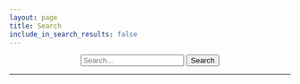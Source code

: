 ```yaml
---
layout: page
title: Search
include_in_search_results: false
---
```


<script src="{{ "/assets/scripts/lunr.js" | relative_url }}"></script>

<form style="text-align: center" id="form-search" class="form-search" action="" method="get">
  <input type="search" class="input-medium search-query" id="search-box" placeholder="Search..." name="q">
  <input type="submit" class="btn" value="Search">
</form>

---

<div id="search-results"></div>


<script>
function getQueryParam(variable) {
	var query = window.location.search.substring(1);
	var vars = query.split('&');

	for (var i = 0; i < vars.length; i++) {
		var pair = vars[i].split('=');

		if (pair[0] === variable) {
			return decodeURIComponent(pair[1].replace(/\+/g, '%20'));
		}
	}
	return '';
}
function setQueryParam(key, value, replace_state) {
	if (typeof(URLSearchParams) != "undefined" && history.pushState) {
		var params = new URLSearchParams(window.location.search);
		params.set(key, value);
		var newUrl = window.location.protocol + "//" + window.location.host + window.location.pathname + '?' + params.toString();
		var state_obj = {
			path: newUrl
		};
		if (replace_state)
			window.history.replaceState(state_obj, '', newUrl);
		else
			window.history.pushState(state_obj, '', newUrl);
	}
}

var pages = [
{% for page in site.pages %}
	{% if page.include_in_search_results and page.title %}
		{% capture parent_url %}/pages/{{ page.parent }}{% endcapture %}
		{% capture grandparent_url %}/pages/{{ page.grandparent }}{% endcapture %}
		{% assign parent_title = "" %}
		{% assign grandparent_title = "" %}
		{% for it_page in site.pages %}
			{% if it_page.url == parent_url %}
				{% assign parent_title = it_page.short_title | default: it_page.title %}
			{% endif %}
			{% if it_page.url == grandparent_url %}
				{% assign grandparent_title = it_page.short_title | default: it_page.title %}
			{% endif %}
		{% endfor %}
		{% if grandparent_title != "" %}
			{% capture parent_title %}{{ grandparent_title }} / {{ parent_title }}{% endcapture %}
		{% endif %}
		
		{
		"title": "{{ page.title }}",
		"property": "",
		"element": "",
		"url": "{{ page.url }}",
		"parent_title": "{{ parent_title }}",
		"content": "{{ page.content | markdownify | strip_html | replace: '"', " " | replace: "\", " " | normalize_whitespace }}"
		},
	{% endif %}
{% endfor %}
{% include elements_and_properties.index %}
];

var idx = lunr(function () {
	this.ref('id')
	this.field('title', {
		boost: 10
	})
	this.field('property', {
		boost: 100
	})
	this.field('element', {
		boost: 100
	})
	this.field('content')
	this.metadataWhitelist = ['position']

	pages.forEach(function (doc, index) {
		doc['id'] = index;
		this.add(doc)
	}, this)
});

function displaySearchResults(has_search_text, results, pages) {
	function mergePositions(positions, new_positions) {
		positions = positions.concat(new_positions);
		positions.sort(function (a, b) {
			return a[0] - b[0];
		});

		for (var i = 0; i < positions.length - 1; i++) {
			var pos = positions[i];
			var pos_next = positions[i + 1];

			if (pos[0] + pos[1] > pos_next[0]) {
				pos[1] = Math.max(pos[1], pos_next[0] + pos_next[1] - pos[0]);

				delete positions[i + 1];
				i--;
			}
		}

		return positions;
	}

	var el_search_results = document.getElementById('search-results');

	if (results.length && has_search_text) {
		var results_string = '';
		const max_results = 15;
		const max_elements_and_properties = 8;
		var num_elements_and_properties = 0;

		for (var i = 0; i < results.length && i < max_results + num_elements_and_properties; i++) {
			var item = pages[results[i].ref];

			var title = item.title;
			const summary_length = 200;
			var content = item.content;
			var property = item.property;
			var element = item.element;
			var url = '{{ "" | relative_url }}' + item.url;

			if (element.length || property.length) {
				num_elements_and_properties++;
				if (num_elements_and_properties > max_elements_and_properties)
					continue;
			}
			
			var content_positions = [];
			var title_positions = [];
			var property_positions = [];
			var element_positions = [];

			for (var query in results[i].matchData.metadata) {
				var match_objects = results[i].matchData.metadata[query];
				if ('content' in match_objects) {
					content_positions = mergePositions(content_positions, match_objects['content'].position);
				}
				if ('title' in match_objects) {
					title_positions = mergePositions(title_positions, match_objects['title'].position);
				}
				if ('property' in match_objects) {
					property_positions = mergePositions(property_positions, match_objects['property'].position);
				}
				if ('element' in match_objects) {
					element_positions = mergePositions(element_positions, match_objects['element'].position);
				}
			}

			function highlightMatches(content, positions, skip_after_index) {
				var cursor = 0;
				var new_content = "";
				for (var j = 0; j < positions.length; j++) {
					var pos = positions[j];
					if (skip_after_index && pos[0] > skip_after_index)
						break;
					new_content += content.slice(cursor, pos[0]) + '<strong>' + content.slice(pos[0], pos[0] + pos[1]) + '</strong>';
					cursor = pos[0] + pos[1];
				};

				new_content += content.slice(cursor);
				return new_content;
			}

			if (content_positions.length) {
				var first_match = content_positions[0][0];
				var summary_begin = Math.max(0, content.lastIndexOf(' ', Math.max(0, first_match - 60)));
				var summary_end = first_match + summary_length;

				var new_content = highlightMatches(content, content_positions, summary_end);

				var i_strong = new_content.indexOf('</strong>', summary_end);
				summary_end = Math.max(new_content.indexOf(' ', summary_end), i_strong < 0 ? -1 : i_strong + '</strong>'.length);
				summary_end = summary_end < 0 ? new_content.length : summary_end;

				content = new_content.slice(summary_begin, summary_end);

			} else {
				content = content.substring(0, Math.max(summary_length, content.indexOf(' ', summary_length)));
			}

			if (title_positions.length) {
				title = highlightMatches(title, title_positions, false);
			}
			if (property_positions.length) {
				property = highlightMatches(property, property_positions, false);
			}
			if (element_positions.length) {
				element = highlightMatches(element, element_positions, false);
			}
			
			if (property.length) {
				results_string += '<h4 title="RCSS property"><span class="fas">&#xf121;</span><a href="' + url + '">‘' + property + '’ property</a></h4>';
			} else if (element.length) {
				results_string += '<h4 title="RML element"><span class="fas">&#xf84c;</span><a href="' + url + '">&lt;' + element + '&gt; element</a></h4>';
			} else {
				results_string += '<h4><a href="' + url + '">' + title + (item.parent_title ? ' (' + item.parent_title + ')' : '') + '</a></h4>';
				results_string += '<p>' + content + '...</p>';
			}
		}

		results_string += '<p style="text-align: right"><em>Showing ' + Math.min(results.length, max_results + num_elements_and_properties) + ' of ' + results.length + ' ' + (results.length == 1 ? 'result' : 'results') + '.</em></p>';

		el_search_results.innerHTML = results_string;
	} else if (has_search_text) {
		el_search_results.innerHTML = '<p><em>No results found.</em></p>';
	} else {
		el_search_results.innerHTML = '<p><em>Please enter a search term above.</em></p>';
	}
}

var el_search_box = document.getElementById('search-box');

function doSearch() {
	var search_term = el_search_box.value;
	var results = idx.search(search_term);
	displaySearchResults(Boolean(search_term), results, pages);
}

document.getElementById('form-search').addEventListener("submit", function (e) {
	e.preventDefault();
	doSearch();
	setQueryParam('q', el_search_box.value, false);
});

document.getElementById('search-box').addEventListener("input", function (e) {
	doSearch();
	setQueryParam('q', el_search_box.value, true)
});

window.addEventListener("popstate", function (e) {
	var search_term = getQueryParam('q');
	el_search_box.value = search_term;
	doSearch();
});

el_search_box.value = getQueryParam('q');
doSearch();
</script>
